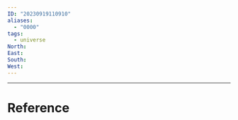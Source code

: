 ```yaml
---
ID: "20230919110910"
aliases:
  - "0000"
tags:
  - universe
North: 
East: 
South: 
West:
---
```


---

# Reference
